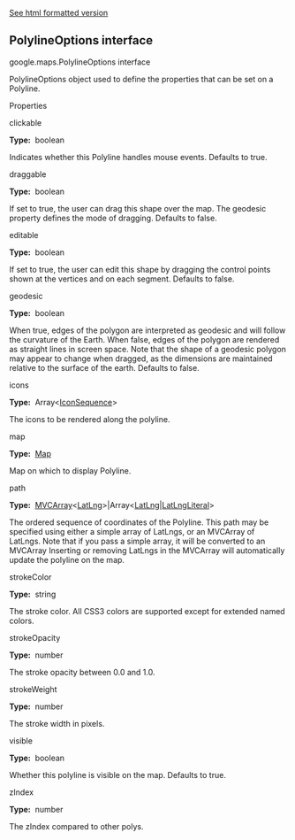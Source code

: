 [See html formatted version](https://huasofoundries.github.io/google-maps-documentation/PolylineOptions.html)


PolylineOptions interface
-------------------------

google.maps.PolylineOptions interface

PolylineOptions object used to define the properties that can be set on a Polyline.

Properties

clickable

**Type:**  boolean

Indicates whether this Polyline handles mouse events. Defaults to true.

draggable

**Type:**  boolean

If set to true, the user can drag this shape over the map. The geodesic property defines the mode of dragging. Defaults to false.

editable

**Type:**  boolean

If set to true, the user can edit this shape by dragging the control points shown at the vertices and on each segment. Defaults to false.

geodesic

**Type:**  boolean

When true, edges of the polygon are interpreted as geodesic and will follow the curvature of the Earth. When false, edges of the polygon are rendered as straight lines in screen space. Note that the shape of a geodesic polygon may appear to change when dragged, as the dimensions are maintained relative to the surface of the earth. Defaults to false.

icons

**Type:**  Array<[IconSequence](https://github.com/amenadiel/google-maps-documentation/blob/master/docs/IconSequence.md)\>

The icons to be rendered along the polyline.

map

**Type:**  [Map](https://github.com/amenadiel/google-maps-documentation/blob/master/docs/Map.md)

Map on which to display Polyline.

path

**Type:**  [MVCArray](https://github.com/amenadiel/google-maps-documentation/blob/master/docs/MVCArray.md)<[LatLng](https://github.com/amenadiel/google-maps-documentation/blob/master/docs/LatLng.md)\>|Array<[LatLng](https://github.com/amenadiel/google-maps-documentation/blob/master/docs/LatLng.md)|[LatLngLiteral](https://github.com/amenadiel/google-maps-documentation/blob/master/docs/LatLngLiteral.md)\>

The ordered sequence of coordinates of the Polyline. This path may be specified using either a simple array of LatLngs, or an MVCArray of LatLngs. Note that if you pass a simple array, it will be converted to an MVCArray Inserting or removing LatLngs in the MVCArray will automatically update the polyline on the map.

strokeColor

**Type:**  string

The stroke color. All CSS3 colors are supported except for extended named colors.

strokeOpacity

**Type:**  number

The stroke opacity between 0.0 and 1.0.

strokeWeight

**Type:**  number

The stroke width in pixels.

visible

**Type:**  boolean

Whether this polyline is visible on the map. Defaults to true.

zIndex

**Type:**  number

The zIndex compared to other polys.